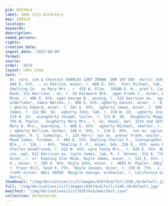 ```yaml
---
pid: 03574cd
label: 1891 City Directory
key: 1891cd
location: 
keywords: 
description: 
named_persons: 
rights: 
creation_date: 
ingest_date: '2023-08-09'
format: 
source: 
order: '3574'
layout: cmhc_item
text: "                                                                                        fer
  Av. core. zim & Chestnut GHARLES LENT ZMANN  DOR 107 DOY  morris John, miner, r.
  600 E. 5th.  ; is Patrick, miner, r. 600 E. 5th.  Pott Michael, lab, Arkansas Valley
  Smelting Co.  ny Mary Mrs., r. 419 W. Elim.  JUGAN D. H., pres’t, Carbonate National
  Bank, 311 Harrison . av, r. 28 Delaware Blk.  agan Frank J., miner, Buck Eye Belle
  Mine, r. 406 E. 6th. ugan George B., mining, r. 515 Harrison av.  agan Thomas W.,
  undertaker, James Nelson, r. 406 E. 6th. ugherty Daniel, miner, r. 618 EH. 5th.
  \ gherty Edward, miner, r. 501 E. 8th.  agherty James, miner, r. 606 E. 6th.  agherty
  James, r. 122 BH. 3d.  ugherty John, lab, r. 219 W. 2d.  ugherty Joseph, lab, r.
  219 W. 2d.  wiongherty Joseph, tailor, r. 215 W. 3d.  Dougherty Maggie Mrs., r.
  705 N. Poplar.  Jougherty Mary Mrs., r. ws. Hazel, bet. 15th and 16th. Wougherty
  Mary A. Mrs., boarding, r. 606 E. 6th.  ugherty Michael, smelter, r. 1315 N. Poplar.
  \ ugherty William, barber, 140 E. 6th, r. 218 E. 8th.  son av. uglass John, floor
  manager, R. C. Cummings, r. 224 Harri- son av. yvener Frank, waiter, r. 223 W. 3d.
  Mowd James, fireman. r. 404 E. 5th. Dowling Charles F., stenographer, 8 and 9 Quincy
  Blk., r. 126 : . 6th. ‘Dowling J. P., miner, bds. 226 E,. 5th. owns Frank, barber,
  Charles Goodfriend, r. 422 W. 4th. oyle Fanny Mrs., r. 820 E. 5th. Moyle Frank J.,
  ins. agt, 612 Harrison av. loyle James, lab, R. J. Donnen, 312 E. 7th. Doyle James,
  miner, r. nr. Evening Star Mine. Doyle James, miner, r. 531 E. 5th. yDoyle James
  V., miner, r. 205 E. 8th. Foyle John, miner, r. 4093 N. Poplar. iDoyle John, miner,
  r. Fryer Hill, head E. 7th. ‘Doyle Joseph, miner, r. 139 W. 7th.  i J. QUINN, escr
  rre¥% ernzer. WALL PAPER  Mouglas George, orehauler, r. California Gulch, east of
  Harri- "
thumbnail: "/img/derivatives/iiif/images/03574cd/full/250,/0/default.jpg"
full: "/img/derivatives/iiif/images/03574cd/full/1140,/0/default.jpg"
manifest: "/img/derivatives/iiif/03574cd/manifest.json"
collection: directories
---
```

